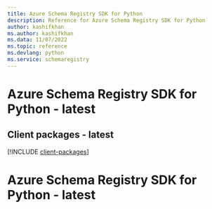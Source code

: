 ```yaml
---
title: Azure Schema Registry SDK for Python
description: Reference for Azure Schema Registry SDK for Python
author: kashifkhan
ms.author: kashifkhan
ms.data: 11/07/2022
ms.topic: reference
ms.devlang: python
ms.service: schemaregistry
---
```

# Azure Schema Registry SDK for Python - latest

## Client packages - latest
[!INCLUDE [client-packages](schema-registry-client-index.md)]
# Azure Schema Registry SDK for Python - latest